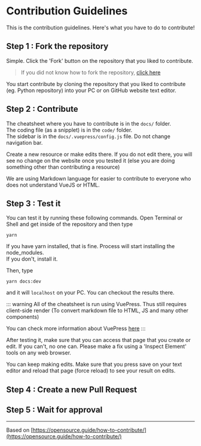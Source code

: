 # Contribution Guidelines
This is the contribution guidelines. Here's what you have to do to contribute!

## Step 1 : Fork the repository
Simple. Click the 'Fork' button on the repository that you liked to contribute. 

> If you did not know how to fork the repository, [click here](https://guides.github.com/activities/forking/)

You start contribute by cloning the repository that you liked to contribute (eg. Python repository) into your PC or on GitHub website text editor.

## Step 2 : Contribute
The cheatsheet where you have to contribute is in the `docs/` folder.<br>
The coding file (as a snipplet) is in the `code/` folder.<br>
The sidebar is in the `docs/.vuepress/config.js` file. Do not change navigation bar. 

Create a new resource or make edits there. If you do not edit there, you will see no change on the website once you tested it (else you are doing something other than contributing a resource)

We are using Markdown language for easier to contribute to everyone who does not understand VueJS or HTML. 

## Step 3 : Test it
You can test it by running these following commands. Open Terminal or Shell and get inside of the repository and then type
```
yarn
```

If you have yarn installed, that is fine. Process will start installing the node_modules.<br>
If you don't, install it. 

Then, type
```
yarn docs:dev
```
and it will `localhost` on your PC. You can checkout the results there.

::: warning
All of the cheatsheet is run using VuePress. Thus still requires client-side render (To convert markdown file to HTML, JS and many other components)

You can check more information about VuePress [here]()
:::

After testing it, make sure that you can access that page that you create or edit. If you can't, no one can. Please make a fix using a 'Inspect Element' tools on any web browser.

You can keep making edits. Make sure that you press save on your text editor and reload that page (force reload) to see your result on edits.

## Step 4 : Create a new Pull Request

## Step 5 : Wait for approval

---
Based on [https://opensource.guide/how-to-contribute/](https://opensource.guide/how-to-contribute/)